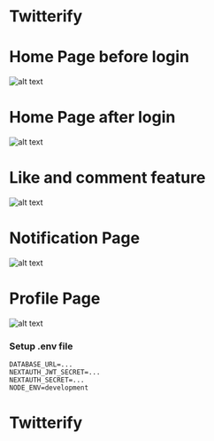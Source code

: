 # Twitterify

# Home Page before login
![alt text](<Screenshot (612).png>)

# Home Page after login
![alt text](<Screenshot (611).png>)

# Like and comment feature
![alt text](<Screenshot (616).png>)

# Notification  Page
![alt text](<Screenshot (613).png>)

# Profile Page
![alt text](<Screenshot (614).png>)

### Setup .env file
```
DATABASE_URL=...
NEXTAUTH_JWT_SECRET=...
NEXTAUTH_SECRET=...
NODE_ENV=development
```

# Twitterify

